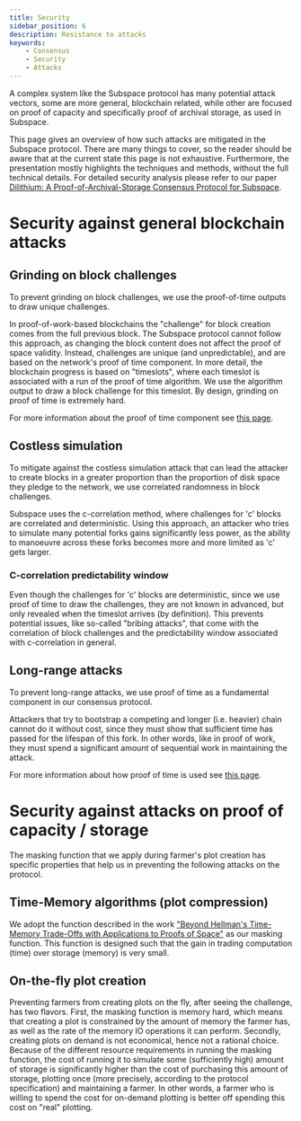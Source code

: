 ```yaml
---
title: Security
sidebar_position: 6
description: Resistance to attacks
keywords:
    - Consensus
    - Security
    - Attacks
---
```

<!-- TODO
- Handling Equivocation
 -->

A complex system like the Subspace protocol has many potential attack vectors, some are more general, blockchain related, 
while other are focused on proof of capacity and specifically proof of archival storage, as used in Subspace.  

This page gives an overview of how such attacks are mitigated in the Subspace protocol. There are many things 
to cover, so the reader should be aware that at the current state this page is not exhaustive. Furthermore, the 
presentation mostly highlights the techniques and methods, without the full technical details.
For detailed security analysis please refer to our paper [Dilithium: A Proof-of-Archival-Storage Consensus Protocol for Subspace](https://github.com/subspace/consensus-v2-research-paper).

# Security against general blockchain attacks

## Grinding on block challenges

To prevent grinding on block challenges, we use the proof-of-time outputs to draw unique challenges.

In proof-of-work-based blockchains the "challenge" for block creation comes from the full previous block.
The Subspace protocol cannot follow this approach, as changing the block content does not affect the proof of space 
validity. Instead, challenges are unique (and unpredictable), and are based on the network's proof of time component. 
In more detail, the blockchain progress is based on "timeslots", where each timeslot is associated with a run of the 
proof of time algorithm. We use the algorithm output to draw a block challenge for this timeslot. By design, grinding 
on proof of time is extremely hard.

For more information about the proof of time component see [this page](consensus/pot.md).

## Costless simulation

To mitigate against the costless simulation attack that can lead the attacker to create blocks in a greater proportion 
than the proportion of disk space they pledge to the network, we use correlated randomness in block challenges.

Subspace uses the c-correlation method, where challenges for 'c' blocks are correlated and deterministic. Using this 
approach, an attacker who tries to simulate many potential forks gains significantly less power, as the ability to 
manoeuvre across these forks becomes more and more limited as 'c' gets larger.

### C-correlation predictability window

Even though the challenges for 'c' blocks are deterministic, since we use proof of time to draw the challenges, they are 
not known in advanced, but only revealed when the timeslot arrives (by definition). This prevents potential issues, like 
so-called "bribing attacks", that come with the correlation of block challenges and the predictability window associated 
with c-correlation in general. 

## Long-range attacks

To prevent long-range attacks, we use proof of time as a fundamental component in our consensus protocol.

Attackers that try to bootstrap a competing and longer (i.e. heavier) chain cannot do it without cost, since they must 
show that sufficient time has passed for the lifespan of this fork. In other words, like in proof of work, they must 
spend a significant amount of sequential work in maintaining the attack.

For more information about how proof of time is used see [this page](consensus/pot.md).

# Security against attacks on proof of capacity / storage

The masking function that we apply during farmer's plot creation has specific properties that help us in preventing the 
following attacks on the protocol.

## Time-Memory algorithms (plot compression)

We adopt the function described in the work ["Beyond Hellman's Time-Memory Trade-Offs with Applications to Proofs of Space"](https://eprint.iacr.org/2017/893) 
as our masking function. This function is designed such that the gain in trading computation (time) over storage (memory) 
is very small.

## On-the-fly plot creation

Preventing farmers from creating plots on the fly, after seeing the challenge, has two flavors.
First, the masking function is memory hard, which means that creating a plot is constrained by the amount of memory the 
farmer has, as well as the rate of the memory IO operations it can perform.
Secondly, creating plots on demand is not economical, hence not a rational choice. Because of the different resource 
requirements in running the masking function, the cost of running it to simulate some (sufficiently high) amount of 
storage is significantly higher than the cost of purchasing this amount of storage, plotting once (more precisely, 
according to the protocol specification) and maintaining a farmer. In other words, a farmer who is willing to spend the 
cost for on-demand plotting is better off spending this cost on "real" plotting. 